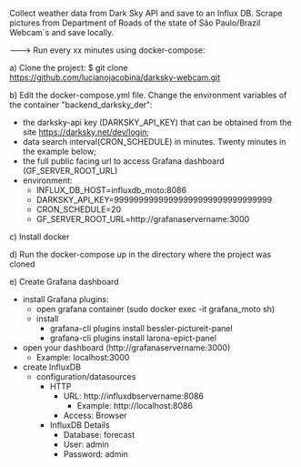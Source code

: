 Collect weather data from Dark Sky API and save to an Influx DB. Scrape pictures from Department of Roads of the state of São Paulo/Brazil Webcam`s and save locally.

---> Run every xx minutes using docker-compose:
 
a) Clone the project:
$ git clone https://github.com/lucianojacobina/darksky-webcam.git

b) Edit the docker-compose.yml file. Change the environment variables of the container "backend_darksky_der":
- the darksky-api key (DARKSKY_API_KEY) that can be obtained from the site https://darksky.net/dev/login;
- data search interval(CRON_SCHEDULE) in minutes. Twenty minutes in the example below;
- the full public facing url to access Grafana dashboard (GF_SERVER_ROOT_URL)
- environment:    
  - INFLUX_DB_HOST=influxdb_moto:8086
  - DARKSKY_API_KEY=99999999999999999999999999999999 
  - CRON_SCHEDULE=20
  - GF_SERVER_ROOT_URL=http://grafanaservername:3000

c) Install docker

d) Run the docker-compose up in the directory where the project was cloned

e) Create Grafana dashboard 
- install Grafana plugins:
  - open grafana container (sudo docker exec -it grafana_moto sh)
  - install
     - grafana-cli plugins install bessler-pictureit-panel
     - grafana-cli plugins install larona-epict-panel
- open your dashboard (http://grafanaservername:3000)
     - Example: localhost:3000
- create InfluxDB
  - configuration/datasources
     - HTTP
         - URL: http://influxdbservername:8086
              - Example:  http://localhost:8086
         - Access: Browser
     - InfluxDB Details
         - Database: forecast
         - User: admin
         - Password: admin
